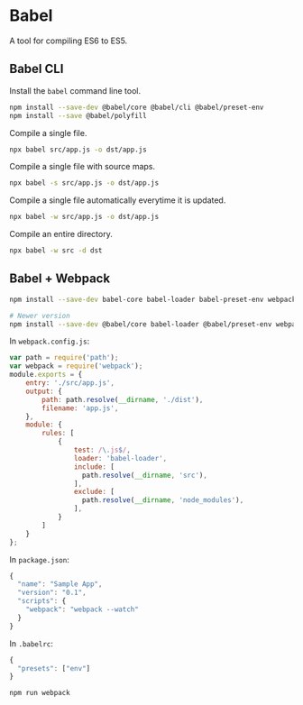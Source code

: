 Babel
=====

A tool for compiling ES6 to ES5.


Babel CLI
---------

Install the `babel` command line tool.

```bash
npm install --save-dev @babel/core @babel/cli @babel/preset-env
npm install --save @babel/polyfill
```

Compile a single file.

```bash
npx babel src/app.js -o dst/app.js
```

Compile a single file with source maps.

```bash
npx babel -s src/app.js -o dst/app.js
```

Compile a single file automatically everytime it is updated.

```bash
npx babel -w src/app.js -o dst/app.js
```

Compile an entire directory.

```bash
npx babel -w src -d dst
```


Babel + Webpack
---------------

```bash
npm install --save-dev babel-core babel-loader babel-preset-env webpack webpack-cli

# Newer version
npm install --save-dev @babel/core babel-loader @babel/preset-env webpack webpack-cli
```

In `webpack.config.js`:

```javascript
var path = require('path');
var webpack = require('webpack');
module.exports = {
    entry: './src/app.js',
    output: {
        path: path.resolve(__dirname, './dist'),
        filename: 'app.js',
    },
    module: {
        rules: [
            { 
                test: /\.js$/,
                loader: 'babel-loader',
                include: [
                  path.resolve(__dirname, 'src'),
                ],
                exclude: [
                  path.resolve(__dirname, 'node_modules'),
                ],
            }
        ]
    }
};
```

In `package.json`:

```javascript
{
  "name": "Sample App",
  "version": "0.1",
  "scripts": {
    "webpack": "webpack --watch"
  }
}
```

In `.babelrc`:

```javascript
{
  "presets": ["env"]
}
```

```bash
npm run webpack
```